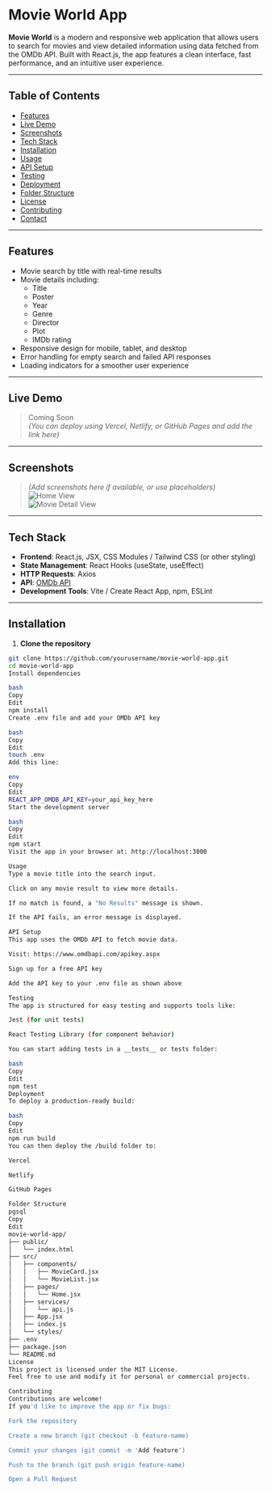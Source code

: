 # Movie World App

**Movie World** is a modern and responsive web application that allows users to search for movies and view detailed information using data fetched from the OMDb API. Built with React.js, the app features a clean interface, fast performance, and an intuitive user experience.

---

## Table of Contents

- [Features](#features)
- [Live Demo](#live-demo)
- [Screenshots](#screenshots)
- [Tech Stack](#tech-stack)
- [Installation](#installation)
- [Usage](#usage)
- [API Setup](#api-setup)
- [Testing](#testing)
- [Deployment](#deployment)
- [Folder Structure](#folder-structure)
- [License](#license)
- [Contributing](#contributing)
- [Contact](#contact)

---

## Features

- Movie search by title with real-time results
- Movie details including:
  - Title
  - Poster
  - Year
  - Genre
  - Director
  - Plot
  - IMDb rating
- Responsive design for mobile, tablet, and desktop
- Error handling for empty search and failed API responses
- Loading indicators for a smoother user experience

---

## Live Demo

> Coming Soon  
> *(You can deploy using Vercel, Netlify, or GitHub Pages and add the link here)*

---

## Screenshots

> *(Add screenshots here if available, or use placeholders)*  
> ![Home View](./screenshots/home.png)  
> ![Movie Detail View](./screenshots/details.png)

---

## Tech Stack

- **Frontend**: React.js, JSX, CSS Modules / Tailwind CSS (or other styling)
- **State Management**: React Hooks (useState, useEffect)
- **HTTP Requests**: Axios
- **API**: [OMDb API](https://www.omdbapi.com/)
- **Development Tools**: Vite / Create React App, npm, ESLint

---

## Installation

1. **Clone the repository**

```bash
git clone https://github.com/yourusername/movie-world-app.git
cd movie-world-app
Install dependencies

bash
Copy
Edit
npm install
Create .env file and add your OMDb API key

bash
Copy
Edit
touch .env
Add this line:

env
Copy
Edit
REACT_APP_OMDB_API_KEY=your_api_key_here
Start the development server

bash
Copy
Edit
npm start
Visit the app in your browser at: http://localhost:3000

Usage
Type a movie title into the search input.

Click on any movie result to view more details.

If no match is found, a "No Results" message is shown.

If the API fails, an error message is displayed.

API Setup
This app uses the OMDb API to fetch movie data.

Visit: https://www.omdbapi.com/apikey.aspx

Sign up for a free API key

Add the API key to your .env file as shown above

Testing
The app is structured for easy testing and supports tools like:

Jest (for unit tests)

React Testing Library (for component behavior)

You can start adding tests in a __tests__ or tests folder:

bash
Copy
Edit
npm test
Deployment
To deploy a production-ready build:

bash
Copy
Edit
npm run build
You can then deploy the /build folder to:

Vercel

Netlify

GitHub Pages

Folder Structure
pgsql
Copy
Edit
movie-world-app/
├── public/
│   └── index.html
├── src/
│   ├── components/
│   │   ├── MovieCard.jsx
│   │   └── MovieList.jsx
│   ├── pages/
│   │   └── Home.jsx
│   ├── services/
│   │   └── api.js
│   ├── App.jsx
│   ├── index.js
│   └── styles/
├── .env
├── package.json
└── README.md
License
This project is licensed under the MIT License.
Feel free to use and modify it for personal or commercial projects.

Contributing
Contributions are welcome!
If you'd like to improve the app or fix bugs:

Fork the repository

Create a new branch (git checkout -b feature-name)

Commit your changes (git commit -m 'Add feature')

Push to the branch (git push origin feature-name)

Open a Pull Request

